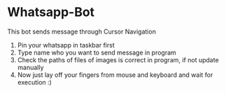 # Whatsapp-Bot
This bot sends message through Cursor Navigation
1. Pin your whatsapp in taskbar first
2. Type name who you want to send message in program
3. Check the paths of files of images is correct in program, if not update manually 
4. Now just lay off your fingers from mouse and keyboard and wait for execution :)
